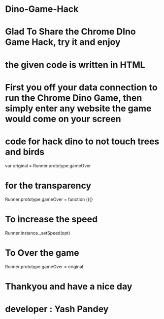 # Dino-Game-Hack
# Glad To Share the Chrome DIno Game Hack, try it and enjoy 
# the given code is written in HTML
# First you off your data connection to run the Chrome Dino Game, then simply enter any website the game would come on your screen 

# code for hack dino to not touch trees and birds

var original = Runner.prototype.gameOver 

# for the transparency 

Runner.prototype.gameOver = function (){}

# To increase the speed 

Runner.instance_.setSpeed(opt)

# To Over the game 

Runner.prototype.gameOver = original 


# Thankyou and have a nice day 
# developer : Yash Pandey 


# 
